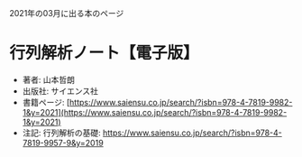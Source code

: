 2021年の03月に出る本のページ



# 行列解析ノート【電子版】
* 著者: 山本哲朗
* 出版社: サイエンス社
* 書籍ページ: [https://www.saiensu.co.jp/search/?isbn=978-4-7819-9982-1&y=2021](https://www.saiensu.co.jp/search/?isbn=978-4-7819-9982-1&y=2021)
* 注記: 行列解析の基礎: https://www.saiensu.co.jp/search/?isbn=978-4-7819-9957-9&y=2019
